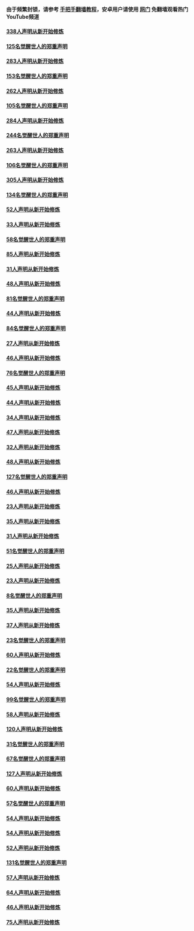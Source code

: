#### 由于频繁封锁，请参考 [手把手翻墙教程](https://github.com/gfw-breaker/guides/wiki/)，安卓用户请使用 [网门](https://github.com/gfw-breaker/nogfw/blob/master/dl.md?t=04251101) 免翻墙观看热门YouTube频道 

#### [338人声明从新开始修炼](../pages/91/423540.md?t=04251101) 

#### [125名觉醒世人的郑重声明](../pages/91/423539.md?t=04251101) 

#### [283人声明从新开始修炼](../pages/91/423296.md?t=04251101) 

#### [153名觉醒世人的郑重声明](../pages/91/423295.md?t=04251101) 

#### [262人声明从新开始修炼](../pages/91/423004.md?t=04251101) 

#### [105名觉醒世人的郑重声明](../pages/91/423003.md?t=04251101) 

#### [284人声明从新开始修炼](../pages/91/422707.md?t=04251101) 

#### [244名觉醒世人的郑重声明](../pages/91/422706.md?t=04251101) 

#### [263人声明从新开始修炼](../pages/91/422553.md?t=04251101) 

#### [106名觉醒世人的郑重声明](../pages/91/422552.md?t=04251101) 

#### [305人声明从新开始修炼](../pages/91/422153.md?t=04251101) 

#### [134名觉醒世人的郑重声明](../pages/91/422152.md?t=04251101) 

#### [52人声明从新开始修炼](../pages/91/421846.md?t=04251101) 

#### [33人声明从新开始修炼](../pages/91/421804.md?t=04251101) 

#### [58名觉醒世人的郑重声明](../pages/91/421845.md?t=04251101) 

#### [85人声明从新开始修炼](../pages/91/421769.md?t=04251101) 

#### [31人声明从新开始修炼](../pages/91/421763.md?t=04251101) 

#### [48人声明从新开始修炼](../pages/91/421605.md?t=04251101) 

#### [81名觉醒世人的郑重声明](../pages/91/421656.md?t=04251101) 

#### [44人声明从新开始修炼](../pages/91/421544.md?t=04251101) 

#### [84名觉醒世人的郑重声明](../pages/91/421543.md?t=04251101) 

#### [27人声明从新开始修炼](../pages/91/421465.md?t=04251101) 

#### [46人声明从新开始修炼](../pages/91/421454.md?t=04251101) 

#### [76名觉醒世人的郑重声明](../pages/91/421453.md?t=04251101) 

#### [45人声明从新开始修炼](../pages/91/421452.md?t=04251101) 

#### [44人声明从新开始修炼](../pages/91/421422.md?t=04251101) 

#### [34人声明从新开始修炼](../pages/91/421322.md?t=04251101) 

#### [47人声明从新开始修炼](../pages/91/421264.md?t=04251101) 

#### [32人声明从新开始修炼](../pages/91/421225.md?t=04251101) 

#### [48人声明从新开始修炼](../pages/91/421202.md?t=04251101) 

#### [127名觉醒世人的郑重声明](../pages/91/421224.md?t=04251101) 

#### [46人声明从新开始修炼](../pages/91/421203.md?t=04251101) 

#### [23人声明从新开始修炼](../pages/91/421138.md?t=04251101) 

#### [35人声明从新开始修炼](../pages/91/421122.md?t=04251101) 

#### [31人声明从新开始修炼](../pages/91/421081.md?t=04251101) 

#### [51名觉醒世人的郑重声明](../pages/91/421080.md?t=04251101) 

#### [25人声明从新开始修炼](../pages/91/421020.md?t=04251101) 

#### [23人声明从新开始修炼](../pages/91/420884.md?t=04251101) 

#### [8名觉醒世人的郑重声明](../pages/91/420883.md?t=04251101) 

#### [35人声明从新开始修炼](../pages/91/420809.md?t=04251101) 

#### [37人声明从新开始修炼](../pages/91/420766.md?t=04251101) 

#### [23名觉醒世人的郑重声明](../pages/91/420765.md?t=04251101) 

#### [60人声明从新开始修炼](../pages/91/420727.md?t=04251101) 

#### [22名觉醒世人的郑重声明](../pages/91/420726.md?t=04251101) 

#### [54人声明从新开始修炼](../pages/91/420529.md?t=04251101) 

#### [99名觉醒世人的郑重声明](../pages/91/420528.md?t=04251101) 

#### [58人声明从新开始修炼](../pages/91/420198.md?t=04251101) 

#### [120人声明从新开始修炼](../pages/91/420141.md?t=04251101) 

#### [31名觉醒世人的郑重声明](../pages/91/420197.md?t=04251101) 

#### [67名觉醒世人的郑重声明](../pages/91/420140.md?t=04251101) 

#### [127人声明从新开始修炼](../pages/91/420082.md?t=04251101) 

#### [60人声明从新开始修炼](../pages/91/420081.md?t=04251101) 

#### [57名觉醒世人的郑重声明](../pages/91/420080.md?t=04251101) 

#### [54人声明从新开始修炼](../pages/91/419533.md?t=04251101) 

#### [54人声明从新开始修炼](../pages/91/419532.md?t=04251101) 

#### [52人声明从新开始修炼](../pages/91/419531.md?t=04251101) 

#### [131名觉醒世人的郑重声明](../pages/91/419530.md?t=04251101) 

#### [57人声明从新开始修炼](../pages/91/419430.md?t=04251101) 

#### [64人声明从新开始修炼](../pages/91/419429.md?t=04251101) 

#### [46人声明从新开始修炼](../pages/91/419428.md?t=04251101) 

#### [75人声明从新开始修炼](../pages/91/419427.md?t=04251101) 

